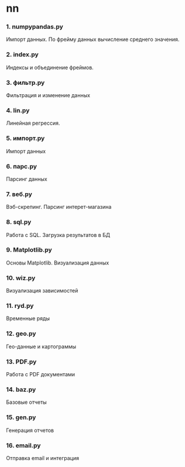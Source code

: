 # nn
### 1. numpypandas.py
Импорт данных. По фрейму данных вычисление среднего значения.
### 2. index.py
Индексы и объединение фреймов.
### 3. фильтр.py
Фильтрация и изменение данных
### 4. lin.py
Линейная регрессия. 
### 5. импорт.py
Импорт данных
### 6. парс.py
Парсинг данных
### 7. веб.py
Вэб-скрепинг. Парсинг интерет-магазина
### 8. sql.py
Работа с SQL. Загрузка результатов в БД
### 9. Matplotlib.py
Основы Matplotlib. Визуализация данных
### 10. wiz.py
Визуализация зависимостей
### 11. ryd.py
Временные ряды
### 12. geo.py
Гео-данные и картограммы
### 13. PDF.py
Работа с PDF документами
### 14. baz.py
Базовые отчеты
### 15. gen.py
Генерация отчетов
### 16. email.py
Отправка email и интеграция 
